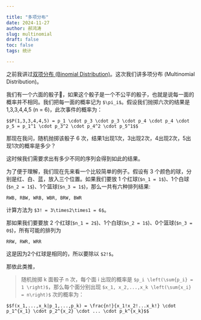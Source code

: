 ```yaml
---

title: "多项分布"
date: 2024-11-27
author: 郝鸿涛
slug: multinomial
draft: false
toc: false
tags: 统计

---
```


之前我讲过[双项分布 (Binomial Distribution)](/cn/2024/03/23/discrete-distributions/)。这次我们讲多项分布 (Multinomial Distribution)。

我们有一个六面的骰子🎲，如果这个骰子是一个不公平的骰子，也就是说每一面的概率并不相同。我们把每一面的概率记为 `$\pi_i$`。假设我们抛掷六次的结果是 1,3,3,4,4,5 (n = 6)，此次事件的概率为：

`$$P(1,3,3,4,4,5) = p_1 \cdot p_3 \cdot p_3 \cdot p_4 \cdot p_4 \cdot p_5 = p_1^1 \cdot p_3^2 \cdot p_4^2 \cdot p_5^1$$`

那现在我问，随机抛掷该骰子 6 次，结果1出现1次，3出现2次，4出现2次，5出现1次的概率是多少？

这时候我们需要求出有多少不同的序列会得到如此的结果。

为了便于理解，我们现在先来看一个比较简单的例子。假设有 3 个颜色的球，分别是红、白、蓝，放入三个位置。如果我们要放 1 个红球(`$n_1 = 1$`)、1个白球(`$n_2 = 1$`)、1个篮球(`$n_3 = 1$`)，那么一共有六种排列结果:

```
RWB, RBW, WRB, WBR, BRW, BWR
```

计算方法为 `$3! = 3\times2\times1 = 6$`。

那如果我们要要放 2 个红球(`$n_1 = 2$`)、1个白球(`$n_2 = 1$`)、0个篮球(`$n_3 = 0$`)，所有可能的排列为

```
RRW, RWR, WRR
```

这是因为2个红球是相同的，所以要除以 `$2!$`。

那依此类推，

>随机抛掷 k 面骰子 n 次，每个面 i 出现的概率是 `$p_i \left(\sum{p_i} = 1 \right)$`，那么每个面分别出现 `$x_1, x_2,...,x_k \left(\sum{x_i} = n\right)$` 次的概率为：

`$$f(x_1,...,x_k|p_1,...,p_k) = \frac{n!}{x_1!x_2!...x_k!} \cdot p_1^{x_1} \cdot p_2^{x_2} \cdot ... \cdot p_k^{x_k}$$`

